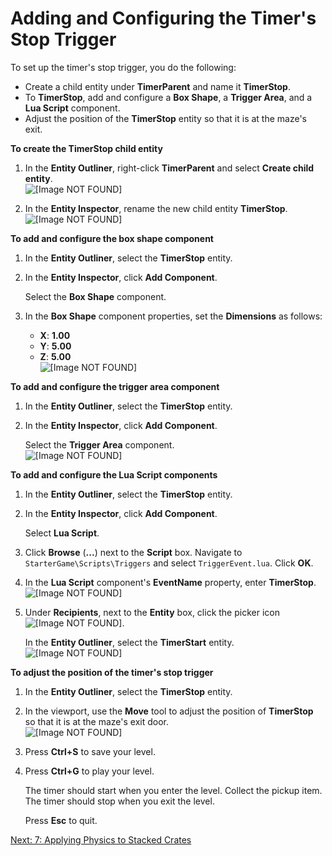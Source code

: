 # Adding and Configuring the Timer's Stop Trigger<a name="scripting-timer-add-stop"></a>

To set up the timer's stop trigger, you do the following:
+ Create a child entity under **TimerParent** and name it **TimerStop**\.
+ To **TimerStop**, add and configure a **Box Shape**, a **Trigger Area**, and a **Lua Script** component\.
+ Adjust the position of the **TimerStop** entity so that it is at the maze's exit\.

**To create the **TimerStop** child entity**

1. In the **Entity Outliner**, right\-click **TimerParent** and select **Create child entity**\.  
![\[Image NOT FOUND\]](http://docs.aws.amazon.com/lumberyard/latest/gettingstartedguide/images/scripting-timer-add-stop-createchild.png)

1. In the **Entity Inspector**, rename the new child entity **TimerStop**\.  
![\[Image NOT FOUND\]](http://docs.aws.amazon.com/lumberyard/latest/gettingstartedguide/images/scripting-timer-add-stop-rename.png)

**To add and configure the box shape component**

1. In the **Entity Outliner**, select the **TimerStop** entity\.

1. In the **Entity Inspector**, click **Add Component**\.

   Select the **Box Shape** component\.

1. In the **Box Shape** component properties, set the **Dimensions** as follows:
   + **X**: **1\.00**
   + **Y**: **5\.00**
   + **Z**: **5\.00**  
![\[Image NOT FOUND\]](http://docs.aws.amazon.com/lumberyard/latest/gettingstartedguide/images/scripting-timer-add-stop-box.png)

**To add and configure the trigger area component**

1. In the **Entity Outliner**, select the **TimerStop** entity\.

1. In the **Entity Inspector**, click **Add Component**\.

   Select the **Trigger Area** component\.  
![\[Image NOT FOUND\]](http://docs.aws.amazon.com/lumberyard/latest/gettingstartedguide/images/scripting-timer-add-stop-trigger.png)

**To add and configure the Lua Script components**

1. In the **Entity Outliner**, select the **TimerStop** entity\.

1. In the **Entity Inspector**, click **Add Component**\.

   Select **Lua Script**\.

1. Click **Browse** \(**\.\.\.**\) next to the **Script** box\. Navigate to `StarterGame\Scripts\Triggers` and select `TriggerEvent.lua`\. Click **OK**\.

1. In the **Lua Script** component's **EventName** property, enter **TimerStop**\.  
![\[Image NOT FOUND\]](http://docs.aws.amazon.com/lumberyard/latest/gettingstartedguide/images/scripting-timer-add-stop-eventname.png)

1. Under **Recipients**, next to the **Entity** box, click the picker icon ![\[Image NOT FOUND\]](http://docs.aws.amazon.com/lumberyard/latest/gettingstartedguide/images/picker.png)\.

   In the **Entity Outliner**, select the **TimerStart** entity\.  
![\[Image NOT FOUND\]](http://docs.aws.amazon.com/lumberyard/latest/gettingstartedguide/images/scripting-timer-add-stop-eventname-1.png)

**To adjust the position of the timer's stop trigger**

1. In the **Entity Outliner**, select the **TimerStop** entity\.

1. In the viewport, use the **Move** tool to adjust the position of **TimerStop** so that it is at the maze's exit door\.  
![\[Image NOT FOUND\]](http://docs.aws.amazon.com/lumberyard/latest/gettingstartedguide/images/scripting-timer-add-stop-position.png)

1. Press **Ctrl\+S** to save your level\.

1. Press **Ctrl\+G** to play your level\.

   The timer should start when you enter the level\. Collect the pickup item\. The timer should stop when you exit the level\.

   Press **Esc** to quit\.

[Next: 7: Applying Physics to Stacked Crates](physics.md)